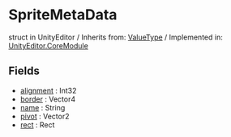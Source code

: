 # SpriteMetaData
struct in UnityEditor
 / Inherits from: <a href="https://docs.unity3d.com/6000.1/Documentation/ScriptReference/ValueType.html">ValueType</a> / Implemented in: <a href="https://docs.unity3d.com/6000.1/Documentation/ScriptReference/UnityEditor.CoreModule.html">UnityEditor.CoreModule</a>

## Fields
- <a href="https://docs.unity3d.com/6000.1/Documentation/ScriptReference/SpriteMetaData-alignment.html">alignment</a> : Int32
- <a href="https://docs.unity3d.com/6000.1/Documentation/ScriptReference/SpriteMetaData-border.html">border</a> : Vector4
- <a href="https://docs.unity3d.com/6000.1/Documentation/ScriptReference/SpriteMetaData-name.html">name</a> : String
- <a href="https://docs.unity3d.com/6000.1/Documentation/ScriptReference/SpriteMetaData-pivot.html">pivot</a> : Vector2
- <a href="https://docs.unity3d.com/6000.1/Documentation/ScriptReference/SpriteMetaData-rect.html">rect</a> : Rect
